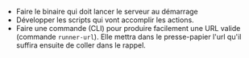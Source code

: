 * Faire le binaire qui doit lancer le serveur au démarrage
* Développer les scripts qui vont accomplir les actions.
* Faire une commande (CLI) pour produire facilement une URL valide (commande `runner-url`). Elle mettra dans le presse-papier l'url qu'il suffira ensuite de coller dans le rappel.
